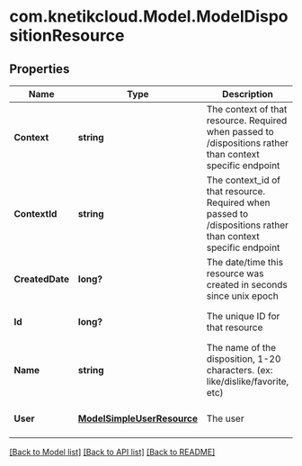 # com.knetikcloud.Model.ModelDispositionResource
## Properties

Name | Type | Description | Notes
------------ | ------------- | ------------- | -------------
**Context** | **string** | The context of that resource. Required when passed to /dispositions rather than context specific endpoint | [optional] [default to null]
**ContextId** | **string** | The context_id of that resource. Required when passed to /dispositions rather than context specific endpoint | [optional] [default to null]
**CreatedDate** | **long?** | The date/time this resource was created in seconds since unix epoch | [optional] [default to null]
**Id** | **long?** | The unique ID for that resource | [optional] [default to null]
**Name** | **string** | The name of the disposition, 1-20 characters. (ex: like/dislike/favorite, etc) | [default to null]
**User** | [**ModelSimpleUserResource**](ModelSimpleUserResource.md) | The user | [optional] [default to null]

[[Back to Model list]](../README.md#documentation-for-models) [[Back to API list]](../README.md#documentation-for-api-endpoints) [[Back to README]](../README.md)

